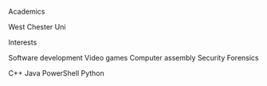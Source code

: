 Academics

West Chester Uni

Interests

Software development
Video games
Computer assembly
Security
Forensics

C++
Java
PowerShell
Python


